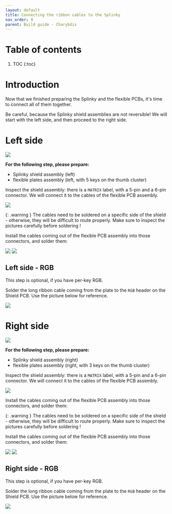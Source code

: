 ```yaml
---
layout: default
title: Connecting the ribbon cables to the Splinky
nav_order: 9
parent: Build guide - Charybdis
---
```


# Table of contents

1. TOC
{:toc}

# Introduction

Now that we finished preparing the Splinky and the flexible PCBs, it's time to connect all of them together. 

Be careful, because the Splinky shield assemblies are not reversible! We will start with the left side, and then proceed to the right side.

# Left side

![](../assets/pics/guides/charybdis/44.jpg)

**For the following step, please prepare:**
- Splinky shield assembly (left)
- flexible plates assembly (left, with 5 keys on the thumb cluster)

Inspect the shield assembly: there is a `MATRIX` label, with a 5-pin and a 6-pin connector. We will connect it to the cables of the flexible PCB assembly.

![](../assets/pics/guides/charybdis/45.jpg)

{: .warning }
The cables need to be soldered on a specific side of the shield - otherwise, they will be difficult to route properly. Make sure to inspect the pictures carefully before soldering !

Install the cables coming out of the flexible PCB assembly into those connectors, and solder them:

![](../assets/pics/guides/charybdis/59.jpg)
![](../assets/pics/guides/charybdis/62.jpg)

## Left side - RGB

This step is optional, if you have per-key RGB.

Solder the long ribbon cable coming from the plate to the `RGB` header on the Shield PCB. Use the picture below for reference.

![](../assets/pics/guides/generic/4.jpg)

# Right side

![](../assets/pics/guides/charybdis/46.jpg)

**For the following step, please prepare:**
- Splinky shield assembly (right)
- flexible plates assembly (right, with 3 keys on the thumb cluster)

Inspect the shield assembly: there is a `MATRIX` label, with a 5-pin and a 6-pin connector. We will connect it to the cables of the flexible PCB assembly.

![](../assets/pics/guides/charybdis/47.jpg)

Install the cables coming out of the flexible PCB assembly into those connectors, and solder them:

{: .warning }
The cables need to be soldered on a specific side of the shield - otherwise, they will be difficult to route properly. Make sure to inspect the pictures carefully before soldering !

Install the cables coming out of the flexible PCB assembly into those connectors, and solder them:

![](../assets/pics/guides/charybdis/60.jpg)
![](../assets/pics/guides/charybdis/61.jpg)

## Right side - RGB

This step is optional, if you have per-key RGB.

Solder the long ribbon cable coming from the plate to the `RGB` header on the Shield PCB. Use the picture below for reference.

![](../assets/pics/guides/generic/3.jpg)
